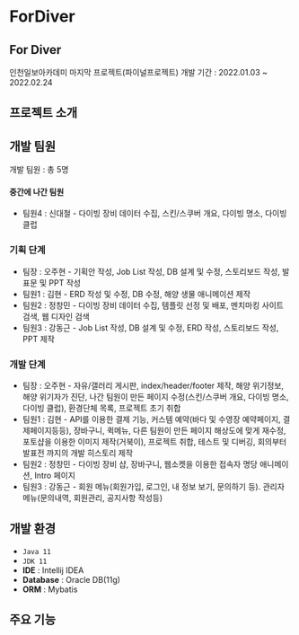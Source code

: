 # ForDiver

## For Diver
인천일보아카데미 마지막 프로젝트(파이널프로젝트)
개발 기간 : 2022.01.03 ~ 2022.02.24

## 프로젝트 소개

## 개발 팀원
개발 팀원 : 총 5명
#### 중간에 나간 팀원
 - 팀원4 : 신대철 - 다이빙 장비 데이터 수집, 스킨/스쿠버 개요, 다이빙 명소, 다이빙 클럽

### 기획 단계
 - 팀장 : 오주현 - 기획안 작성, Job List 작성, DB 설계 및 수정, 스토리보드 작성, 발표문 및 PPT 작성
 - 팀원1 : 김현 - ERD 작성 및 수정, DB 수정, 해양 생물 애니메이션 제작
 - 팀원2 : 정창민 - 다이빙 장비 데이터 수집, 템플릿 선정 및 배포, 멘치마킹 사이트 검색, 웹 디자인 검색
 - 팀원3 : 강동근 - Job List 작성, DB 설계 및 수정, ERD 작성, 스토리보드 작성, PPT 제작

### 개발 단계
 - 팀장 : 오주현 - 자유/갤러리 게시판, index/header/footer 제작, 해양 위기정보, 해양 위기자가 진단, 나간 팀원이 만든 페이지 수정(스킨/스쿠버 개요, 다이빙 명소, 다이빙 클럽), 환경단체 목록, 프로젝트 초기 취합 
 - 팀원1 : 김현 - API를 이용한 결제 기능, 커스템 예약(바다 및 수영장 예약페이지, 결제페이지등등), 장바구니, 퀵메뉴, 다른 팀원이 만든 페이지 해상도에 맞게 재수정, 포토샵을 이용한 이미지 제작(거북이), 프로젝트 취합, 테스트 및 디버깅, 회의부터 발표전 까지의 개발 히스토리 제작 
 - 팀원2 : 정창민 - 다이빙 장비 샵, 장바구니, 웹소켓을 이용한 접속자 명당 애니메이션, Intro 페이지
 - 팀원3 : 강동근 - 회원 메뉴(회원가입, 로그인, 내 정보 보기, 문의하기 등). 관리자 메뉴(문의내역, 회원관리, 공지사항 작성등)

## 개발 환경
 - `Java 11`
 - `JDK 11`
 - **IDE** : Intellij IDEA
 - **Database** : Oracle DB(11g)
 - **ORM** : Mybatis

## 주요 기능





